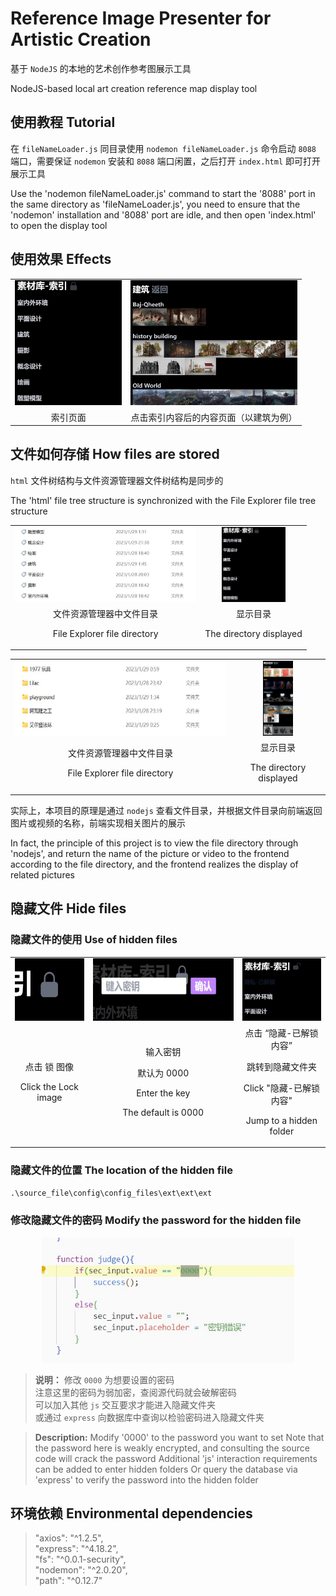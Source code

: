# Reference Image Presenter for Artistic Creation
基于 `NodeJS` 的本地的艺术创作参考图展示工具 

NodeJS-based local art creation reference map display tool

## 使用教程 Tutorial

在 `fileNameLoader.js` 同目录使用 `nodemon fileNameLoader.js` 命令启动 `8088` 端口，需要保证 `nodemon` 安装和 `8088` 端口闲置，之后打开 `index.html` 即可打开展示工具

Use the 'nodemon fileNameLoader.js' command to start the '8088' port in the same directory as 'fileNameLoader.js', you need to ensure that the 'nodemon' installation and '8088' port are idle, and then open 'index.html' to open the display tool


## 使用效果 Effects

<table align=center>
    <tr>
<td>
<div align=center>
<img decoding="async" src="./readme_file/material_index.jpg" height="200px" >
</div>
</td>
<td>
<div align=center>
<img decoding="async" src="./readme_file/material.jpg" height="200px"border-radius="3px" >
</div>
</td>
    </tr>
    <tr>
<td>
<div align=center>
索引页面
</div>
</td>
<td>
<div align=center>
点击索引内容后的内容页面（以建筑为例）
</div>
</td>
    </tr>
</table>

## 文件如何存储 How files are stored
`html` 文件树结构与文件资源管理器文件树结构是同步的

The 'html' file tree structure is synchronized with the File Explorer file tree structure

<table align=center>
    <tr>
<td>
<div align=center>
<img decoding="async" src="./readme_file/classification.jpg" height="120px" >
</div>
</td>
<td>
<div align=center>
<img decoding="async" src="./readme_file/material_index.jpg" height="120px"border-radius="3px" >
</div>
</td>
    </tr>
    <tr>
<td>
<div align=center>
文件资源管理器中文件目录

File Explorer file directory
</div>
</td>
<td>
<div align=center>
显示目录

The directory displayed
</div>
</td>
    </tr>
</table>

<table align=center>
    <tr>
<td>
<div align=center>
<img decoding="async" src="./readme_file/classification2.jpg" height="120px"border-radius="3px" >
</div>
</td>
<td>
<div align=center>
<img decoding="async" src="./readme_file/gnsj.jpg" height="120px" >
</div>
</td>
    </tr>
    <tr>
</td>
<td>
<div align=center>
文件资源管理器中文件目录

File Explorer file directory
</div>
</td>
<td>
<div align=center>
显示目录

The directory displayed
</div>
</td>
    </tr>
</table>

实际上，本项目的原理是通过 `nodejs` 查看文件目录，并根据文件目录向前端返回图片或视频的名称，前端实现相关图片的展示

In fact, the principle of this project is to view the file directory through 'nodejs', and return the name of the picture or video to the frontend according to the file directory, and the frontend realizes the display of related pictures

## 隐藏文件 Hide files
### 隐藏文件的使用 Use of hidden files

<table align=center>
    <tr>
<td>
<div align=center>
<img decoding="async" src="./readme_file/lock.jpg" height="100px" >
</div>
</td>
<td>
<div align=center>
<img decoding="async" src="./readme_file/input.jpg" height="100px"border-radius="3px" >
</div>
</td>
<td>
<div align=center>
<img decoding="async" src="./readme_file/unlocked.jpg" height="100px"border-radius="3px" >
</div>
</td>
    </tr>
    <tr>
<td>
<div align=center>
点击 锁 图像

Click the Lock image
</div>
</td>
<td>
<div align=center>
输入密钥

默认为 0000

Enter the key 

The default is 0000
</div>
</td>
<td>
<div align=center>
点击 “隐藏-已解锁内容” 

跳转到隐藏文件夹

Click "隐藏-已解锁内容" 

Jump to a hidden folder
</div>
</td>
    </tr>
</table>

### 隐藏文件的位置 The location of the hidden file
`.\source_file\config\config_files\ext\ext\ext`
### 修改隐藏文件的密码 Modify the password for the hidden file
<div align=center>
<img decoding="async" src="./readme_file/change_code.jpg" height="200px"border-radius="3px" >
</div>

>**说明：** 修改 `0000` 为想要设置的密码\
注意这里的密码为弱加密，查阅源代码就会破解密码\
可以加入其他 `js` 交互要求才能进入隐藏文件夹\
或通过 `express` 向数据库中查询以检验密码进入隐藏文件夹

> **Description:** Modify '0000' to the password you want to set
Note that the password here is weakly encrypted, and consulting the source code will crack the password
Additional 'js' interaction requirements can be added to enter hidden folders
Or query the database via 'express' to verify the password into the hidden folder

## 环境依赖 Environmental dependencies
>    "axios": "^1.2.5",\
    "express": "^4.18.2",\
    "fs": "^0.0.1-security",\
    "nodemon": "^2.0.20",\
    "path": "^0.12.7"

